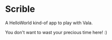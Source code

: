 # Scrible
A HelloWorld kind-of app to play with Vala.

You don't want to wast your precious time here! :)
